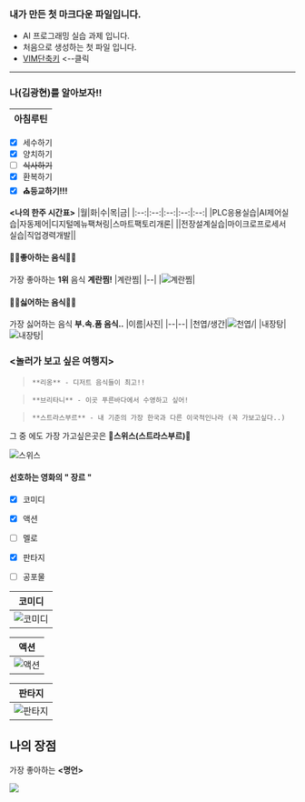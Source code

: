 

### 내가 만든 첫 마크다운 파일입니다.

* AI 프로그래밍 실습 과제 입니다.
* 처음으로 생성하는 첫 파일 입니다.
* [VIM단축키](https://phoenixnap.com/kb/wp-content/uploads/2021/11/vim-commands-cheat-sheet-by-pnap.pdf) <--클릭
___

### **나**(김광현)를 알아보자!!

|아침루틴|
|--|
-  [x] 세수하기
-  [x] 양치하기
-  [ ] ~~식사하기~~
-  [x] 환복하기
-  [x] **⛪️등교하기!!!**

 **<나의 한주 시간표>**
 |월|화|수|목|금|
 |:--:|:--:|:--:|:--:|:--:|
 |PLC응용실습|AI제어실습|자동제어|디지털메뉴팩쳐링|스마트팩토리개론|
 ||전장설계실습|마이크로프로세서 실습|직업경력개발||
 



#### 🥧🥧좋아하는 음식🥧🥧

가장 좋아하는 **1위** 음식 **계란찜!**
|계란찜|
|--|
|![계란찜](https://postfiles.pstatic.net/MjAyMjEwMDNfMjU4/MDAxNjY0NzgxMDM1MTAx.26a21wrJmHuV0e9cVB3sBxNVF-dr8SZ4BsXQzIAFAowg.wTFYIeNOtrW0h_jv0TE2BhiL2GeB2nniZpCIg1cEbz8g.JPEG.mingming287/DSC02663.JPG?type=w966)|

#### 👿👿싫어하는 음식👿👿
가장 싫어하는 음식 **부.속.품 음식..**
|이름|사진|
|--|--|
|천엽/생간|![천엽/](https://search.pstatic.net/common/?src=http%3A%2F%2Fblogfiles.naver.net%2FMjAyMjAxMjNfMTc4%2FMDAxNjQyOTM3OTg0Nzcw.ma42j2qmacfWlhlmwF9bQGwMTqMr75Nf3_DQlF_jUI4g.gpeDzHX3TbkU7lCF1bqOH1nQydDQwO2zIflipRralZcg.JPEG.dlgmldms5%2FIMG_3050.jpg&type=sc960_832)|
|내장탕|![내장탕](https://search.pstatic.net/common/?src=http%3A%2F%2Fblogfiles.naver.net%2FMjAxOTAzMjdfMzAg%2FMDAxNTUzNjYyNDc0NzM1.sT5v0aAaXNKn9xDa-hwxuKXjxD9yLh6MkIjcDNq8fJ8g.FdKjCfzoKJB5K1QvD_rszaUIYChmiUE6TfGhOXdVi88g.JPEG.lala0527%2F20190315_111343.jpg&type=ofullfill340_600_png)|

### <놀러가 보고 싶은 여행지>

> ```
> **리옹** - 디저트 음식들이 최고!!

> ```
> **브리타니** - 이곳 푸른바다에서 수영하고 싶어!

> ```
> **스트라스부르** - 내 기준의 가장 한국과 다른 이국적인나라 (꼭 가보고싶다..)

그 중 에도 가장 가고싶은곳은 **🌟스위스(스트라스부르)🌟**


![스위스](https://search.pstatic.net/common/?src=http%3A%2F%2Fblogfiles.naver.net%2FMjAyMjA4MDhfODMg%2FMDAxNjU5OTcwMDM0Mjgy.yxsWkd9c1SS-WtGysaHrc3oaEQqV7irRu-MhMGcVJpgg.6xHTvkzp3HT8wvWLuDzrc6uHFPQDih_466CsirVxPvgg.JPEG.sea4531%2F20220609%25A3%25DF184047.jpg&type=sc960_832)

#### 선호하는 영화의 " 장르 "

- [x] 코미디

- [x] 액션

- [ ] 멜로

- [x] 판타지

- [ ] 공포물

|코미디|
|--|
|![코미디](https://postfiles.pstatic.net/MjAxNzExMjBfMTky/MDAxNTExMTg1Nzk4Mzk1.4it4CZipyrCApbl0P3CzErfdrzs7jGS3UgG46YVU1Ewg.Vi12rU53iJkVsHGI9HPf3OsqeKW9qXIszTPDK59kX_Eg.JPEG.importantsj/K-003.jpg?type=w773)|

|액션|
|--|
|![액션](https://search.pstatic.net/common/?src=http%3A%2F%2Fblogfiles.naver.net%2FMjAyMjAzMDVfNCAg%2FMDAxNjQ2NDc1NjMzOTI4.HtGUlEXqRQ7Et54rgxAajTv9PGxoTK9ovr1hiHRvTAIg.TMWhUxgMy4JK5POAPgvk4oAAXVY-sdKPwfnuaiPXl5Eg.JPEG.72o813%2Faj402.jpg&type=sc960_832)|

|판타지|
|--|
|![판타지](https://search.pstatic.net/common/?src=http%3A%2F%2Fblogfiles.naver.net%2F20130813_108%2Frkdqnrck_1376400980012oUSnE_JPEG%2Fkobis_or_kr_20130811_195135.jpg&type=sc960_832)|

나의 장점
- 
가장 좋아하는 **<명언>**

![](https://search.pstatic.net/common/?src=http%3A%2F%2Fblogfiles.naver.net%2FMjAyMjA5MjlfOTEg%2FMDAxNjY0NDQyNzIxMTU0.-MuKDSfWE-OMBSOxW6NGIg7Ui1rXC6cvvxRN2Zo9In0g.23baDbXNjBJd0SOYlu26o0Kyyma2BwfpFnBg9JevCjwg.PNG.seonae62%2FScreenshots%25A3%25DF2022%25A3%25AD09%25A3%25AD24%25A3%25AD07%25A3%25AD34%25A3%25AD34.png&type=sc960_832)








